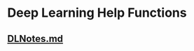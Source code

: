 # Deep Learning Help Functions
## [DLNotes.md](https://github.com/grantzyr/help_functions/blob/main/DeepLearning/DLNotes.md)
